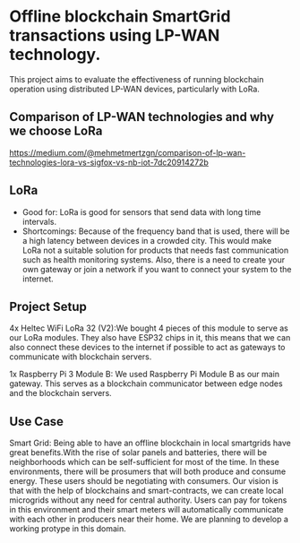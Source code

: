 # Offline blockchain SmartGrid transactions using LP-WAN technology.

This project aims to evaluate the effectiveness of running blockchain operation using distributed LP-WAN devices, particularly with LoRa.

## Comparison of LP-WAN technologies and why we choose LoRa
https://medium.com/@mehmetmertzgn/comparison-of-lp-wan-technologies-lora-vs-sigfox-vs-nb-iot-7dc20914272b

## LoRa
-	Good for: LoRa is good for sensors that send data with long time intervals. 
-	Shortcomings: Because of the frequency band that is used, there will be a high latency between devices in a crowded city. This would make LoRa not a suitable solution for products that needs fast communication such as health monitoring systems. Also, there is a need to create your own gateway or join a network if you want to connect your system to the internet.

## Project Setup
4x Heltec WiFi LoRa 32 (V2):We bought 4 pieces of this module to serve as our LoRa modules. They also have ESP32 chips in it, this means that we can also connect these devices to the internet if possible to act as gateways to communicate with blockchain servers.

1x Raspberry Pi 3 Module B: We used Raspberry Pi Module B as our main gateway. This serves as a blockchain communicator between edge nodes and the blockchain 
servers.


## Use Case
Smart Grid: Being able to have an offline blockchain in local smartgrids have great benefits.With the rise of solar panels and batteries, there will be neighborhoods which can be self-sufficient for most of the time. In these environments, there will be prosumers that will both produce and consume energy. These users should be negotiating with consumers. Our vision is that with the help of blockchains and smart-contracts, we can create local microgrids without any need for central authority. Users can pay for tokens in this environment and their smart meters will automatically communicate with each other in producers near their home. We are planning to develop a working protype in this domain.
